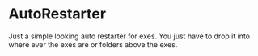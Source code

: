 # AutoRestarter
Just a simple looking auto restarter for exes. 
You just have to drop it into where ever the exes  are or folders above the exes.
